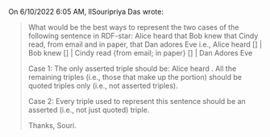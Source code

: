 


On 6/10/2022 6:05 AM, llSouripriya Das wrote:
> What would be the best ways to represent the two cases of the following sentence in RDF-star:
>       Alice heard that Bob knew that Cindy read, from email and in paper, that Dan adores Eve
> i.e.,
>       Alice heard []
>                           |
>                          Bob knew []
>                                            |
>                                            Cindy read {from email; in paper} []
>                                                                                                  |
>                                                                                                 Dan Adores Eve
>
> Case 1: The only asserted triple should be: Alice heard <something>. All the remaining triples (i.e., those that make up the <something> portion) should be quoted triples only (i.e., not asserted triples).
>
> Case 2: Every triple used to represent this sentence should be an asserted (i.e., not just quoted) triple.
>
> Thanks,
> Souri.
>

